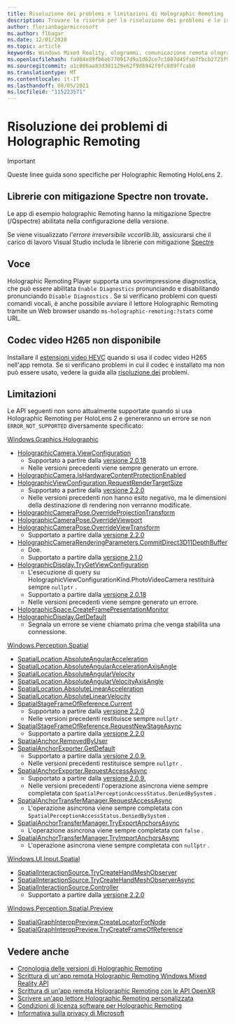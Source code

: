 ```yaml
---
title: Risoluzione dei problemi e limitazioni di Holographic Remoting
description: Trovare le risorse per la risoluzione dei problemi e le istruzioni per la funzionalità Holographic Remoting HoloLens 2 dispositivi.
author: florianbagarmicrosoft
ms.author: flbagar
ms.date: 12/01/2020
ms.topic: article
keywords: Windows Mixed Reality, ologrammi, comunicazione remota olografica, rendering remoto, rendering di rete, HoloLens, ologrammi remoti, risoluzione dei problemi, guida, visore VR di realtà mista, visore VR windows mixed reality, visore VR di realtà virtuale
ms.openlocfilehash: fa984e89fb6eb770917d9a1d62ce7c1007d45fab7fbcb2723f9642ac81814054
ms.sourcegitcommit: a1c086aa83d381129e62f9d8942f0fc889ffcab0
ms.translationtype: MT
ms.contentlocale: it-IT
ms.lasthandoff: 08/05/2021
ms.locfileid: "115223571"
---
```

# <a name="holographic-remoting-troubleshooting"></a>Risoluzione dei problemi di Holographic Remoting

> [!IMPORTANT]
> Queste linee guida sono specifiche per Holographic Remoting HoloLens 2.

## <a name="spectre-mitigated-libraries-not-found"></a>Librerie con mitigazione Spectre non trovate.

Le app di esempio holographic Remoting hanno la mitigazione Spectre (/Qspectre) abilitata nella configurazione della versione.

Se viene visualizzato *l'errore irreversibile vccorlib.lib,* assicurarsi che il carico di lavoro Visual Studio includa le librerie con mitigazione [Spectre](/cpp/build/reference/qspectre)

## <a name="speech"></a>Voce

Holographic Remoting Player supporta una sovrimpressione diagnostica, che può essere abilitata ```Enable Diagnostics``` pronunciando e disabilitando pronunciando ```Disable Diagnostics``` . Se si verificano problemi con questi comandi vocali, è anche possibile avviare il lettore Holographic Remoting tramite un Web browser usando ```ms-holographic-remoting:?stats``` come URL.

## <a name="h265-video-codec-not-available"></a>Codec video H265 non disponibile

Installare il [estensioni video HEVC](https://www.microsoft.com/p/hevc-video-extensions/9nmzlz57r3t7) quando si usa il codec video H265 nell'app remota. Se si verificano problemi in cui il codec è installato ma non può essere usato, vedere la guida alla [risoluzione dei](/azure/remote-rendering/resources/troubleshoot#h265-codec-not-available) problemi.

## <a name="limitations"></a>Limitazioni

Le API seguenti non  sono attualmente supportate quando si usa Holographic Remoting per HoloLens 2 e genereranno un errore se non ```ERROR_NOT_SUPPORTED``` diversamente specificato:

[Windows.Graphics.Holographic](/uwp/api/windows.graphics.holographic)

* [HolographicCamera.ViewConfiguration](/uwp/api/windows.graphics.holographic.holographiccamera.viewconfiguration)
  - Supportato a partire dalla [versione 2.0.18](holographic-remoting-version-history.md#v2.0.18)
  - Nelle versioni precedenti viene sempre generato un errore.
* [HolographicCamera.IsHardwareContentProtectionEnabled](/uwp/api/windows.graphics.holographic.holographiccamera.ishardwarecontentprotectionenabled#Windows_Graphics_Holographic_HolographicCamera_IsHardwareContentProtectionEnabled)
* [HolographicViewConfiguration.RequestRenderTargetSize](/uwp/api/windows.graphics.holographic.holographicviewconfiguration.requestrendertargetsize#Windows_Graphics_Holographic_HolographicViewConfiguration_RequestRenderTargetSize_Windows_Foundation_Size_)
  - Supportato a partire dalla [versione 2.2.0](holographic-remoting-version-history.md#v2.2.0)
  - Nelle versioni precedenti non hanno esito negativo, ma le dimensioni della destinazione di rendering non verranno modificate.
* [HolographicCameraPose.OverrideProjectionTransform](/uwp/api/windows.graphics.holographic.holographiccamerapose.overrideprojectiontransform)
* [HolographicCameraPose.OverrideViewport](/uwp/api/windows.graphics.holographic.holographiccamerapose.overrideviewport)
* [HolographicCameraPose.OverrideViewTransform](/uwp/api/windows.graphics.holographic.holographiccamerapose.overrideviewtransform)
  - Supportato a partire dalla [versione 2.2.0](holographic-remoting-version-history.md#v2.2.0)
* [HolographicCameraRenderingParameters.CommitDirect3D11DepthBuffer](/uwp/api/windows.graphics.holographic.holographiccamerarenderingparameters.commitdirect3d11depthbuffer#Windows_Graphics_Holographic_HolographicCameraRenderingParameters_CommitDirect3D11DepthBuffer_Windows_Graphics_DirectX_Direct3D11_IDirect3DSurface_)
  - Doe.
  - Supportato a partire dalla [versione 2.1.0](holographic-remoting-version-history.md#v2.1.0)
* [HolographicDisplay.TryGetViewConfiguration](/uwp/api/windows.graphics.holographic.holographicdisplay.trygetviewconfiguration)
  - L'esecuzione di query su HolographicViewConfigurationKind.PhotoVideoCamera restituirà sempre ```nullptr``` .
  - Supportato a partire dalla [versione 2.0.18](holographic-remoting-version-history.md#v2.0.18)
  - Nelle versioni precedenti viene sempre generato un errore.
* [HolographicSpace.CreateFramePresentationMonitor](/uwp/api/windows.graphics.holographic.holographicspace.createframepresentationmonitor)
* [HolographicDisplay.GetDefault](/uwp/api/windows.graphics.holographic.holographicdisplay.getdefault#Windows_Graphics_Holographic_HolographicDisplay_GetDefault)
  - Segnala un errore se viene chiamato prima che venga stabilita una connessione.


[Windows.Perception.Spatial](/uwp/api/windows.perception.spatial)

* [SpatialLocation.AbsoluteAngularAcceleration](/uwp/api/windows.perception.spatial.spatiallocation.absoluteangularacceleration)
* [SpatialLocation.AbsoluteAngularAccelerationAxisAngle](/uwp/api/windows.perception.spatial.spatiallocation.absoluteangularaccelerationaxisangle)
* [SpatialLocation.AbsoluteAngularVelocity](/uwp/api/windows.perception.spatial.spatiallocation.absoluteangularvelocity)
* [SpatialLocation.AbsoluteAngularVelocityAxisAngle](/uwp/api/windows.perception.spatial.spatiallocation.absoluteangularvelocityaxisangle)
* [SpatialLocation.AbsoluteLinearAcceleration](/uwp/api/windows.perception.spatial.spatiallocation.absolutelinearacceleration)
* [SpatialLocation.AbsoluteLinearVelocity](/uwp/api/windows.perception.spatial.spatiallocation.absolutelinearvelocity)
* [SpatialStageFrameOfReference.Current](/uwp/api/windows.perception.spatial.spatialstageframeofreference.current)
  - Supportato a partire dalla [versione 2.2.0](holographic-remoting-version-history.md#v2.2.0)
  - Nelle versioni precedenti restituisce sempre ```nullptr``` .
* [SpatialStageFrameOfReference.RequestNewStageAsync](/uwp/api/windows.perception.spatial.spatialstageframeofreference.requestnewstageasync)
  - Supportato a partire dalla [versione 2.2.0](holographic-remoting-version-history.md#v2.2.0)
* [SpatialAnchor.RemovedByUser](/uwp/api/windows.perception.spatial.spatialanchor.removedbyuser)
* [SpatialAnchorExporter.GetDefault](/uwp/api/windows.perception.spatial.spatialanchorexporter.getdefault
)
  - Supportato a partire dalla [versione 2.0.9.](holographic-remoting-version-history.md#v2.0.9) 
  - Nelle versioni precedenti restituisce sempre ```nullptr``` . 
* [SpatialAnchorExporter.RequestAccessAsync](/uwp/api/windows.perception.spatial.spatialanchorexporter.requestaccessasync
)
  - Supportato a partire dalla [versione 2.0.9.](holographic-remoting-version-history.md#v2.0.9) 
  - Nelle versioni precedenti l'operazione asincrona viene sempre completata con ```SpatialPerceptionAccessStatus.DeniedBySystem``` .
* [SpatialAnchorTransferManager.RequestAccessAsync](/uwp/api/windows.perception.spatial.spatialanchortransfermanager.requestaccessasync#Windows_Perception_Spatial_SpatialAnchorTransferManager_RequestAccessAsync)
  - L'operazione asincrona viene sempre completata con ```SpatialPerceptionAccessStatus.DeniedBySystem``` .
* [SpatialAnchorTransferManager.TryExportAnchorsAsync](/uwp/api/windows.perception.spatial.spatialanchortransfermanager.tryexportanchorsasync#Windows_Perception_Spatial_SpatialAnchorTransferManager_TryExportAnchorsAsync_Windows_Foundation_Collections_IIterable_Windows_Foundation_Collections_IKeyValuePair_System_String_Windows_Perception_Spatial_SpatialAnchor___Windows_Storage_Streams_IOutputStream_)
  - L'operazione asincrona viene sempre completata con ```false``` .
* [SpatialAnchorTransferManager.TryImportAnchorsAsync](/uwp/api/windows.perception.spatial.spatialanchortransfermanager.tryimportanchorsasync
)
  - L'operazione asincrona viene sempre completata con ```nullptr``` .

[Windows.UI.Input.Spatial](/uwp/api/windows.ui.input.spatial)

* [SpatialInteractionSource.TryCreateHandMeshObserver](/uwp/api/windows.ui.input.spatial.spatialinteractionsource.trycreatehandmeshobserver#Windows_UI_Input_Spatial_SpatialInteractionSource_TryCreateHandMeshObserver)
* [SpatialInteractionSource.TryCreateHandMeshObserverAsync](/uwp/api/windows.ui.input.spatial.spatialinteractionsource.trycreatehandmeshobserverasync)
* [SpatialInteractionSource.Controller](/uwp/api/windows.ui.input.spatial.spatialinteractionsource.controller#Windows_UI_Input_Spatial_SpatialInteractionSource_Controller)
  - Supportato a partire dalla [versione 2.2.0](holographic-remoting-version-history.md#v2.2.0)

[Windows.Perception.Spatial.Preview](/uwp/api/windows.perception.spatial.preview)

* [SpatialGraphInteropPreview.CreateLocatorForNode](/uwp/api/windows.perception.spatial.preview.spatialgraphinteroppreview.createlocatorfornode)
* [SpatialGraphInteropPreview.TryCreateFrameOfReference](/uwp/api/windows.perception.spatial.preview.spatialgraphinteroppreview.trycreateframeofreference)

## <a name="see-also"></a>Vedere anche
* [Cronologia delle versioni di Holographic Remoting](holographic-remoting-version-history.md)
* [Scrittura di un'app remota Holographic Remoting Windows Mixed Reality API](holographic-remoting-create-remote-wmr.md)
* [Scrittura di un'app remota Holographic Remoting con le API OpenXR](holographic-remoting-create-remote-openxr.md)
* [Scrivere un'app lettore Holographic Remoting personalizzata](holographic-remoting-create-player.md)
* [Condizioni di licenza software per Holographic Remoting](/legal/mixed-reality/microsoft-holographic-remoting-software-license-terms)
* [Informativa sulla privacy di Microsoft](https://go.microsoft.com/fwlink/?LinkId=521839)